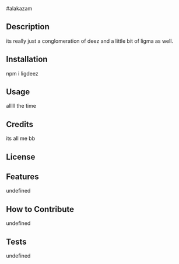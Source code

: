#alakazam

## Description
its really just a conglomeration of deez and a little bit of ligma as well. 

## Installation
npm i ligdeez

## Usage
alllll the time

## Credits 
its all me bb


## License


## Features
undefined

## How to Contribute
undefined

## Tests
undefined
